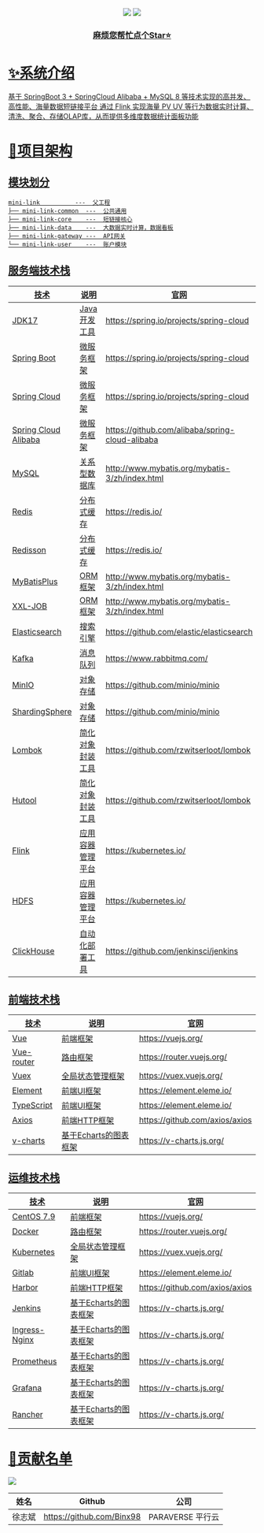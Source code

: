 <div align="center">
    <a href="https://github.com/Binx98/mini-link"><img src="https://img.shields.io/badge/后端-项目地址-yellow.svg?style=plasticr"></a>
    <a href="https://github.com/Binx98/mini-link-front"><img src="https://img.shields.io/badge/前端-项目地址-blueviolet.svg?style=plasticr"></a>
    <a href="" target="_blank">
    <br>
    <h3>麻烦您帮忙点个Star⭐</h3>
</div>

# ✨系统介绍

基于 SpringBoot 3 + SpringCloud Alibaba + MySQL 8 等技术实现的高并发、高性能、海量数据短链接平台
通过 Flink 实现海量 PV UV 等行为数据实时计算、清洗、聚合、存储OLAP库，从而提供多维度数据统计面板功能

# 🚀项目架构

## 模块划分

```
mini-link          ---  父工程
├── mini-link-common  ---  公共通用
├── mini-link-core    ---  短链接核心
├── mini-link-data    ---  大数据实时计算，数据看板
├── mini-link-gateway ---  API网关
└── mini-link-user    ---  账户模块
```

## 服务端技术栈

| 技术                   | 说明       | 官网                                              |
|----------------------|----------|-------------------------------------------------|
| JDK17                | Java开发工具 | https://spring.io/projects/spring-cloud         |
| Spring Boot          | 微服务框架    | https://spring.io/projects/spring-cloud         |
| Spring Cloud         | 微服务框架    | https://spring.io/projects/spring-cloud         |
| Spring Cloud Alibaba | 微服务框架    | https://github.com/alibaba/spring-cloud-alibaba |
| MySQL                | 关系型数据库   | http://www.mybatis.org/mybatis-3/zh/index.html  |
| Redis                | 分布式缓存    | https://redis.io/                               |
| Redisson             | 分布式缓存    | https://redis.io/                               |
| MyBatisPlus          | ORM框架    | http://www.mybatis.org/mybatis-3/zh/index.html  |
| XXL-JOB              | ORM框架    | http://www.mybatis.org/mybatis-3/zh/index.html  |
| Elasticsearch        | 搜索引擎     | https://github.com/elastic/elasticsearch        |
| Kafka                | 消息队列     | https://www.rabbitmq.com/                       |
| MinIO                | 对象存储     | https://github.com/minio/minio                  |
| ShardingSphere       | 对象存储     | https://github.com/minio/minio                  |
| Lombok               | 简化对象封装工具 | https://github.com/rzwitserloot/lombok          |
| Hutool               | 简化对象封装工具 | https://github.com/rzwitserloot/lombok          |
| Flink                | 应用容器管理平台 | https://kubernetes.io/                          |
| HDFS                 | 应用容器管理平台 | https://kubernetes.io/                          |
| ClickHouse           | 自动化部署工具  | https://github.com/jenkinsci/jenkins            |

## 前端技术栈

| 技术         | 说明             | 官网                             |
|------------|----------------|--------------------------------|
| Vue        | 前端框架           | https://vuejs.org/             |
| Vue-router | 路由框架           | https://router.vuejs.org/      |
| Vuex       | 全局状态管理框架       | https://vuex.vuejs.org/        |
| Element    | 前端UI框架         | https://element.eleme.io/      |
| TypeScript | 前端UI框架         | https://element.eleme.io/      |
| Axios      | 前端HTTP框架       | https://github.com/axios/axios |
| v-charts   | 基于Echarts的图表框架 | https://v-charts.js.org/       |

## 运维技术栈

| 技术            | 说明             | 官网                             |
|---------------|----------------|--------------------------------|
| CentOS 7.9    | 前端框架           | https://vuejs.org/             |
| Docker        | 路由框架           | https://router.vuejs.org/      |
| Kubernetes    | 全局状态管理框架       | https://vuex.vuejs.org/        |
| Gitlab        | 前端UI框架         | https://element.eleme.io/      |
| Harbor        | 前端HTTP框架       | https://github.com/axios/axios |
| Jenkins       | 基于Echarts的图表框架 | https://v-charts.js.org/       |
| Ingress-Nginx | 基于Echarts的图表框架 | https://v-charts.js.org/       |
| Prometheus    | 基于Echarts的图表框架 | https://v-charts.js.org/       |
| Grafana       | 基于Echarts的图表框架 | https://v-charts.js.org/       |
| Rancher       | 基于Echarts的图表框架 | https://v-charts.js.org/       |

# 🎉贡献名单

<a href="https://github.com/Binx98/QuickChat/graphs/contributors">
  <img src="https://contrib.rocks/image?repo=Binx98/mini-link" />
</a>

| 姓名  |               Github               |      公司       |
|:---:|:----------------------------------:|:-------------:|
| 徐志斌 |     https://github.com/Binx98      | PARAVERSE 平行云 |
